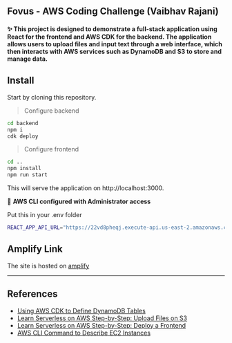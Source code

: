 ## Fovus - AWS Coding Challenge (Vaibhav Rajani)

#### ✨ This project is designed to demonstrate a full-stack application using React for the frontend and AWS CDK for the backend. The application allows users to upload files and input text through a web interface, which then interacts with AWS services such as DynamoDB and S3 to store and manage data.

## Install

Start by cloning this repository.

> Configure backend

```sh
cd backend
npm i
cdk deploy
```

> Configure frontend

```sh
cd ..
npm install
npm run start
```

This will serve the application on http://localhost:3000.

👤 **AWS CLI configured with Administrator access**

Put this in your .env folder

```sh
REACT_APP_API_URL="https://22vd8pheqj.execute-api.us-east-2.amazonaws.com/prod"
```

## Amplify Link

The site is hosted on [amplify](https://dev.d23kam955crdjk.amplifyapp.com/)

---

## References

- [Using AWS CDK to Define DynamoDB Tables](https://dynobase.dev/dynamodb-aws-cdk/#:~:text=With%20AWS%20CDK%2C%20you%20can,2%20properties%3A%20partitionKey%20and%20billingMode%20.&text=DynamoDB%20provides%202%20billing%20modes,the%20billingMode%20property%20to%20dynamodb)
- [Learn Serverless on AWS Step-by-Step: Upload Files on S3](https://dev.to/slsbytheodo/learn-serverless-on-aws-step-by-step-upload-files-on-s3-50d4)
- [Learn Serverless on AWS Step-by-Step: Deploy a Frontend](https://dev.to/slsbytheodo/learn-serverless-on-aws-step-by-step-deploy-a-frontend-31a6)
- [AWS CLI Command to Describe EC2 Instances](https://docs.aws.amazon.com/cli/latest/reference/ec2/describe-instances.html)
